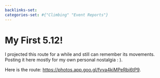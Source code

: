 ```yaml
---
backlinks-set: 
categories-set: #{"Climbing" "Event Reports"}
---
```

# My First 5.12!

I projected this route for a while and still can remember its movements.
Posting it here mostly for my own personal nostalgia : ).

Here is the route: https://photos.app.goo.gl/fvva4kiMPeRbi6tP9.